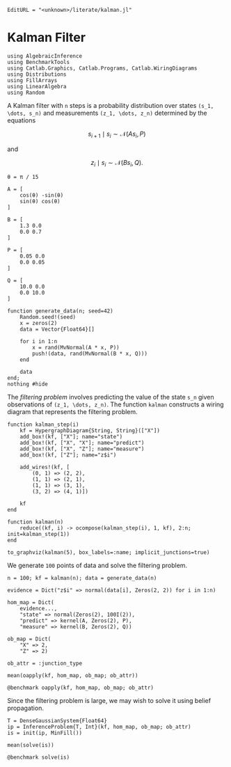 ```@meta
EditURL = "<unknown>/literate/kalman.jl"
```

# Kalman Filter

````@example kalman
using AlgebraicInference
using BenchmarkTools
using Catlab.Graphics, Catlab.Programs, Catlab.WiringDiagrams
using Distributions
using FillArrays
using LinearAlgebra
using Random
````

A Kalman filter with ``n`` steps is a probability distribution over states
``(s_1, \dots, s_n)`` and measurements ``(z_1, \dots, z_n)`` determined by the equations
```math
    s_{i+1} \mid s_i \sim \mathcal{N}(As_i, P)
```
and
```math
    z_i \mid s_i \sim \mathcal{N}(Bs_i, Q).
```

````@example kalman
θ = π / 15

A = [
    cos(θ) -sin(θ)
    sin(θ) cos(θ)
]

B = [
    1.3 0.0
    0.0 0.7
]

P = [
    0.05 0.0
    0.0 0.05
]

Q = [
    10.0 0.0
    0.0 10.0
]

function generate_data(n; seed=42)
    Random.seed!(seed)
    x = zeros(2)
    data = Vector{Float64}[]

    for i in 1:n
        x = rand(MvNormal(A * x, P))
        push!(data, rand(MvNormal(B * x, Q)))
    end

    data
end;
nothing #hide
````

The *filtering problem* involves predicting the value of the state ``s_n`` given
observations of ``(z_1, \dots, z_n)``. The function `kalman` constructs a wiring diagram
that represents the filtering problem.

````@example kalman
function kalman_step(i)
    kf = HypergraphDiagram{String, String}(["X"])
    add_box!(kf, ["X"]; name="state")
    add_box!(kf, ["X", "X"]; name="predict")
    add_box!(kf, ["X", "Z"]; name="measure")
    add_box!(kf, ["Z"]; name="z$i")

    add_wires!(kf, [
        (0, 1) => (2, 2),
        (1, 1) => (2, 1),
        (1, 1) => (3, 1),
        (3, 2) => (4, 1)])

    kf
end

function kalman(n)
    reduce((kf, i) -> ocompose(kalman_step(i), 1, kf), 2:n; init=kalman_step(1))
end

to_graphviz(kalman(5), box_labels=:name; implicit_junctions=true)
````

We generate ``100`` points of data and solve the filtering problem.

````@example kalman
n = 100; kf = kalman(n); data = generate_data(n)

evidence = Dict("z$i" => normal(data[i], Zeros(2, 2)) for i in 1:n)

hom_map = Dict(
    evidence...,
    "state" => normal(Zeros(2), 100I(2)),
    "predict" => kernel(A, Zeros(2), P),
    "measure" => kernel(B, Zeros(2), Q))

ob_map = Dict(
    "X" => 2,
    "Z" => 2)

ob_attr = :junction_type

mean(oapply(kf, hom_map, ob_map; ob_attr))
````

````@example kalman
@benchmark oapply(kf, hom_map, ob_map; ob_attr)
````

Since the filtering problem is large, we may wish to solve it using belief propagation.

````@example kalman
T = DenseGaussianSystem{Float64}
ip = InferenceProblem{T, Int}(kf, hom_map, ob_map; ob_attr)
is = init(ip, MinFill())

mean(solve(is))
````

````@example kalman
@benchmark solve(is)
````


